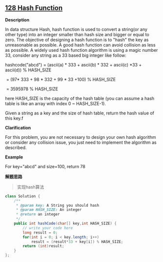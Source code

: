 ## [128 Hash Function](http://www.lintcode.com/en/problem/hash-function/)

**Description**

In data structure Hash, hash function is used to convert a string(or any other type) into an integer smaller than hash size and bigger or equal to zero. The objective of designing a hash function is to "hash" the key as unreasonable as possible. A good hash function can avoid collision as less as possible. A widely used hash function algorithm is using a magic number 33, consider any string as a 33 based big integer like follow:

hashcode("abcd") = (ascii(a) * 333 + ascii(b) * 332 + ascii(c) *33 + ascii(d)) % HASH_SIZE 

​                              = (97* 333 + 98 * 332 + 99 * 33 +100) % HASH_SIZE

​                              = 3595978 % HASH_SIZE

here HASH_SIZE is the capacity of the hash table (you can assume a hash table is like an array with index 0 ~ HASH_SIZE-1).

Given a string as a key and the size of hash table, return the hash value of this key.f

**Clarification**

For this problem, you are not necessary to design your own hash algorithm or consider any collision issue, you just need to implement the algorithm as described.

**Example**

For key="abcd" and size=100, return 78

**解题思路**

> 实现hash算法

```java
class Solution {
    /**
     * @param key: A String you should hash
     * @param HASH_SIZE: An integer
     * @return an integer
     */
    public int hashCode(char[] key,int HASH_SIZE) {
        // write your code here
        long result = 0;
        for(int i = 0; i < key.length; i++)
            result = (result*33 + key[i]) % HASH_SIZE;
        return (int)result;
    }
};
```

